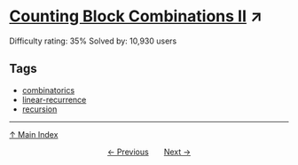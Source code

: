 # [Counting Block Combinations II](https://projecteuler.net/problem=115) ↗️

Difficulty rating: 35%
Solved by: 10,930 users
## Tags

- [combinatorics](../tags/combinatorics.md)
- [linear-recurrence](../tags/linear-recurrence.md)
- [recursion](../tags/recursion.md)



---

[↑ Main Index](../README.md)


<div align=center><a href='114.md'>← Previous</a> &nbsp;&nbsp; &nbsp;&nbsp;  <a href='116.md'>Next →</a></div>
